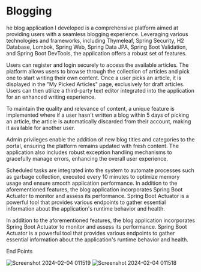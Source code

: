 # Blogging
he blog application I developed is a comprehensive platform aimed at providing users with a seamless blogging experience. Leveraging various technologies and frameworks, including Thymeleaf, Spring Security, H2 Database, Lombok, Spring Web, Spring Data JPA, Spring Boot Validation, and Spring Boot DevTools, the application offers a robust set of features.

Users can register and login securely to access the available articles. The platform allows users to browse through the collection of articles and pick one to start writing their own content. Once a user picks an article, it is displayed in the "My Picked Articles" page, exclusively for draft articles. Users can then utilize a third-party text editor integrated into the application for an enhanced writing experience.

To maintain the quality and relevance of content, a unique feature is implemented where if a user hasn't written a blog within 5 days of picking an article, the article is automatically discarded from their account, making it available for another user.

Admin privileges enable the addition of new blog titles and categories to the portal, ensuring the platform remains updated with fresh content. The application also includes robust exception handling mechanisms to gracefully manage errors, enhancing the overall user experience.

Scheduled tasks are integrated into the system to automate processes such as garbage collection, executed every 10 minutes to optimize memory usage and ensure smooth application performance. In addition to the aforementioned features, the blog application incorporates Spring Boot Actuator to monitor and assess its performance. Spring Boot Actuator is a powerful tool that provides various endpoints to gather essential information about the application's runtime behavior and health.

In addition to the aforementioned features, the blog application incorporates Spring Boot Actuator to monitor and assess its performance. Spring Boot Actuator is a powerful tool that provides various endpoints to gather essential information about the application's runtime behavior and health.

End Points

![Screenshot 2024-02-04 011519](https://github.com/RaviSadam/blogging/assets/108484600/a2eddf9f-56ae-43e2-bcf0-5042daceaa38) ![Screenshot 2024-02-04 011518](https://github.com/RaviSadam/blogging/assets/108484600/dcea08a8-ba11-4fab-897e-5b7922b97fc6)


